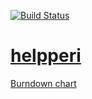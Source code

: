 [![Build Status](https://travis-ci.com/xjoxjox/helpperi.svg?token=UWChi6bujvuhqU9BqQPD&branch=master)](https://travis-ci.com/xjoxjox/helpperi)  

# [helpperi](http://helpperi.herokuapp.com/)

[Burndown chart](https://docs.google.com/spreadsheets/d/1h3LncD2UB7XuhtZ3nXzjOzSb2t9CoDokUFSik3Ow91A/edit#gid=1496424636)
